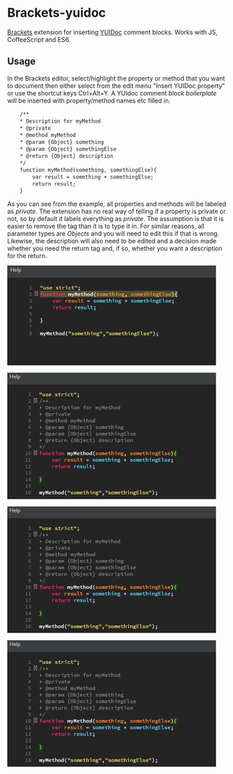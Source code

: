 # Brackets-yuidoc


[Brackets](http://brackets.io/) extension for inserting [YUIDoc](http://yui.github.io/yuidoc/syntax/) comment blocks. Works with JS, CoffeeScript and ES6.

## Usage


In the Brackets editor, select/highlight the property or method that you want to document then either select from the edit menu "Insert YUIDoc property" or use the shortcut keys Ctrl+Alt+Y. A YUIdoc comment block *boilerplate* will be inserted with property/method names etc filled in.
```
	/**
	* Description for myMethod
	* @private
	* @method myMethod
	* @param {Object} something
	* @param {Object} somethingElse
	* @return {Object} description
	*/
	function myMethod(something, somethingElse){
		var result = something + somethingElse;
		return result;	
	}
```

As you can see from the example, all properties and methods will be labeled as *private*. The extension has no real way of telling if a property is private or not, so by default it labels everything as *private*. The assumption is that it is easier to remove the tag than it is to type it in. For similar reasons, all parameter types are *Objects* and you will need to edit this if that is wrong. Likewise, the description will also need to be edited and a decision made whether you need the return tag and, if so, whether you want a description for the return.


![demo1](https://raw.githubusercontent.com/SteveMcArthur/brackets-yuidoc/master/screenshot1.jpg)

![demo2](https://raw.githubusercontent.com/SteveMcArthur/brackets-yuidoc/master/screenshot2.jpg)

![demo3](https://raw.githubusercontent.com/SteveMcArthur/brackets-yuidoc/master/screenshot2.jpg)

![demo4](https://raw.githubusercontent.com/SteveMcArthur/brackets-yuidoc/master/screenshot2.jpg)
